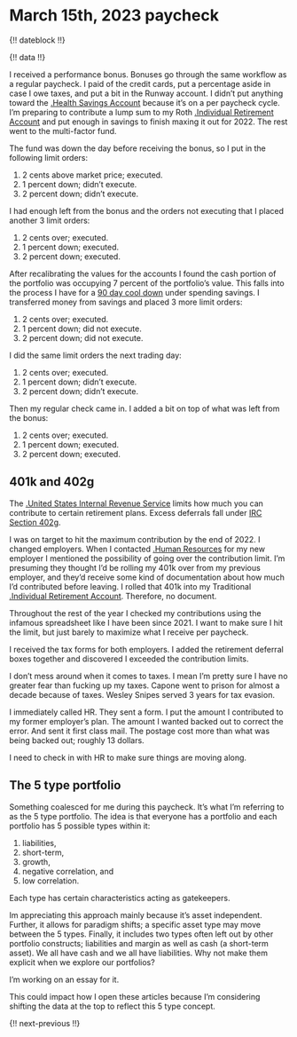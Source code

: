 # March 15th, 2023 paycheck

{!! dateblock !!}

{!! data !!}

I received a performance bonus. Bonuses go through the same workflow as a regular paycheck. I paid of the credit cards, put a percentage aside in case I owe taxes, and put a bit in the Runway account. I didn’t put anything toward the [.Health Savings Account](HSA) because it’s on a per paycheck cycle. I’m preparing to contribute a lump sum to my Roth [.Individual Retirement Account](IRA) and put enough in savings to finish maxing it out for 2022. The rest went to the multi-factor fund.

The fund was down the day before receiving the bonus, so I put in the following limit orders:

1. 2 cents above market price; executed.
2. 1 percent down; didn’t execute.
3. 2 percent down; didn’t execute.

I had enough left from the bonus and the orders not executing that I placed another 3 limit orders:

1. 2 cents over; executed.
2. 1 percent down; executed.
3. 2 percent down; executed.

After recalibrating the values for the accounts I found the cash portion of the portfolio was occupying 7 percent of the portfolio’s value. This falls into the process I have for a [90 day cool down](/experiences/finances/personal-budget/#spending-savings) under spending savings. I transferred money from savings and placed 3 more limit orders:

1. 2 cents over; executed.
2. 1 percent down; did not execute.
3. 2 percent down; did not execute.

I did the same limit orders the next trading day:

1. 2 cents over; executed.
2. 1 percent down; didn’t execute.
3. 2 percent down; didn’t execute.

Then my regular check came in. I added a bit on top of what was left from the bonus:

1. 2 cents over; executed.
2. 1 percent down; executed.
3. 2 percent down; executed.

## 401k and 402g

The [.United States Internal Revenue Service](IRS) limits how much you can contribute to certain retirement plans. Excess deferrals fall under [IRC Section 402g](https://www.irs.gov/retirement-plans/consequences-to-a-participant-who-makes-excess-annual-salary-deferrals).

I was on target to hit the maximum contribution by the end of 2022. I changed employers. When I contacted [.Human Resources](HR) for my new employer I mentioned the possibility of going over the contribution limit. I’m presuming they thought I’d be rolling my 401k over from my previous employer, and they’d receive some kind of documentation about how much I’d contributed before leaving. I rolled that 401k into my Traditional [.Individual Retirement Account](IRA). Therefore, no document.

Throughout the rest of the year I checked my contributions using the infamous spreadsheet like I have been since 2021. I want to make sure I hit the limit, but just barely to maximize what I receive per paycheck.

I received the tax forms for both employers. I added the retirement deferral boxes together and discovered I exceeded the contribution limits. 

I don’t mess around when it comes to taxes. I mean I’m pretty sure I have no greater fear than fucking up my taxes. Capone went to prison for almost a decade because of taxes. Wesley Snipes served 3 years for tax evasion.

I immediately called HR. They sent a form. I put the amount I contributed to my former employer’s plan. The amount I wanted backed out to correct the error. And sent it first class mail. The postage cost more than what was being backed out; roughly 13 dollars.

I need to check in with HR to make sure things are moving along.

## The 5 type portfolio

Something coalesced for me during this paycheck. It’s what I’m referring to as the 5 type portfolio. The idea is that everyone has a portfolio and each portfolio has 5 possible types within it:

1. liabilities,
2. short-term,
3. growth,
4. negative correlation, and 
5. low correlation.

Each type has certain characteristics acting as gatekeepers.

Im appreciating this approach mainly because it’s asset independent. Further, it allows for paradigm shifts; a specific asset type may move between the 5 types. Finally, it includes two types often left out by other portfolio constructs; liabilities and margin as well as cash (a short-term asset). We all have cash and we all have liabilities. Why not make them explicit when we explore our portfolios?

I’m working on an essay for it.

This could impact how I open these articles because I’m considering shifting the data at the top to reflect this 5 type concept.

{!! next-previous !!}
